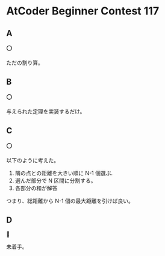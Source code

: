 # AtCoder Beginner Contest 117

## A

:o:

ただの割り算。

## B

:o:

与えられた定理を実装するだけ。

## C

:o:

以下のように考えた。

1. 隣の点との距離を大きい順に N-1 個選ぶ.
1. 選んだ部分で N 区間に分割する。
1. 各部分の和が解答

つまり、総距離から N-1 個の最大距離を引けば良い。

## D

:construction:

未着手。
